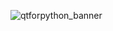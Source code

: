 ![qtforpython_banner](https://user-images.githubusercontent.com/177982/230062480-7e881361-8747-4be8-a154-25f42583b76e.png)

